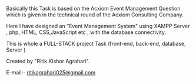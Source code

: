 Basically this Task is based on the Acxiom Event Management Question which is given in the technical round of the Acxiom Consulting Company.

Here I have designed an "Event Management System" using XAMPP Server , php, HTML, CSS,JavaScript etc , with the database connectivity.

This is whole a FULL-STACK project Task (front-end, back-end, database, Server )

Created by "Ritik Kishor Agrahari".

E-mail:- ritikagrahari025@gmail.com
